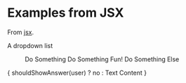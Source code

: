 # Examples from JSX

From [jsx](https://facebook.github.io/jsx/).

<Dropdown>
  A dropdown list
  <Menu>
    <MenuItem>Do Something</MenuItem>
    <MenuItem>Do Something Fun!</MenuItem>
    <MenuItem>Do Something Else</MenuItem>
  </Menu>
</Dropdown>

<Box>
  {
    shouldShowAnswer(user) ?
    <Answer value={false}>no</Answer> :
    <Box.Comment>
       Text Content
    </Box.Comment>
  }
</Box>
